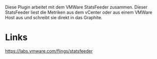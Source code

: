 Diese Plugin arbeitet mit dem VMWare StatsFeeder zusammen. Dieser StatsFeeder
liest die Metriken aus dem vCenter oder aus einem VMWare Host aus und schreibt
sie direkt in das Graphite.

Links
=====
https://labs.vmware.com/flings/statsfeeder